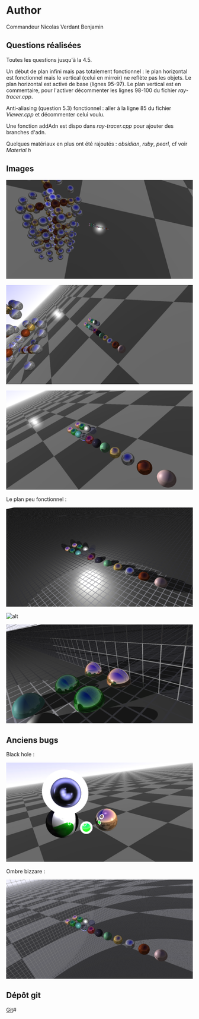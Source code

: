 # Author

Commandeur Nicolas
Verdant Benjamin

## Questions réalisées

Toutes les questions jusqu'à la 4.5.

Un début de plan infini mais pas totalement fonctionnel : le plan horizontal est fonctionnel mais le vertical (celui en mirroir) ne reflète pas les objets. Le plan horizontal est activé de base (lignes 95-97). Le plan vertical est en commentaire, pour l'activer décommenter les lignes 98-100 du fichier *ray-tracer.cpp*.

Anti-aliasing (question 5.3) fonctionnel : aller à la ligne 85 du fichier *Viewer.cpp* et décommenter celui voulu.

Une fonction addAdn est dispo dans *ray-tracer.cpp* pour ajouter des branches d'adn.

Quelques matériaux en plus ont été rajoutés : *obsidian*, *ruby*, *pearl*, cf voir *Material.h*

## Images

![alt](out.png)

![alt](out2.png)

![alt](out3.png)

Le plan peu fonctionnel :

![alt](out4.png)

![alt](out7.png)

![alt](out6.png)

## Anciens bugs

Black hole :

![alt](blackHole.jpeg)

Ombre bizzare :

![alt](out5.png)


## Dépôt git

[Git](https://github.com/FayxChance/RayTracingC-)#
